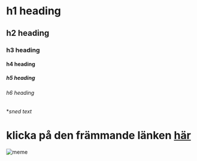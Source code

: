 # h1 heading
## h2 heading
### h3 heading
#### h4 heading
##### h5 heading
###### h6 heading

**sned text*
# klicka på den främmande länken [här](https://www.youtube.com/watch?v=dQw4w9WgXcQ)

![meme](https://i.imgflip.com/7h1w9i.jpg)
